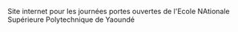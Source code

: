 Site internet pour les journées portes ouvertes de l'Ecole NAtionale Supérieure Polytechnique de Yaoundé
